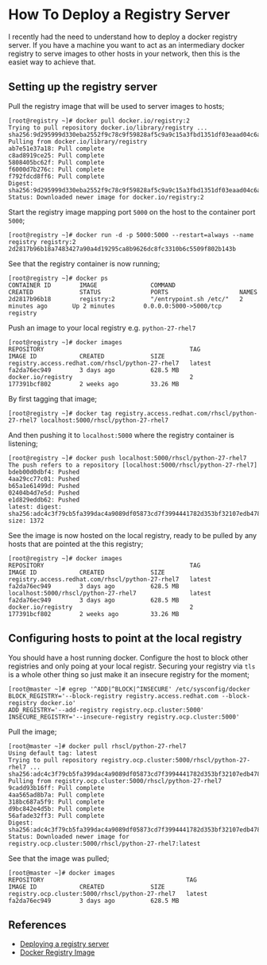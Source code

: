 # How To Deploy a Registry Server

I recently had the need to understand how to deploy a docker registry server.
If you have a machine you want to act as an intermediary docker registry to
serve images to other hosts in your network, then this is the easiet way
to achieve that.

## Setting up the registry server
Pull the registry image that will be used to server images to hosts;
```
[root@registry ~]# docker pull docker.io/registry:2
Trying to pull repository docker.io/library/registry ...
sha256:9d295999d330eba2552f9c78c9f59828af5c9a9c15a3fbd1351df03eaad04c6a: Pulling from docker.io/library/registry
ab7e51e37a18: Pull complete
c8ad8919ce25: Pull complete
5808405bc62f: Pull complete
f6000d7b276c: Pull complete
f792fdcd8ff6: Pull complete
Digest: sha256:9d295999d330eba2552f9c78c9f59828af5c9a9c15a3fbd1351df03eaad04c6a
Status: Downloaded newer image for docker.io/registry:2
```
Start the registry image mapping port `5000` on the host to the container port
`5000`;
```
[root@registry ~]# docker run -d -p 5000:5000 --restart=always --name registry registry:2
2d2817b96b18a7483427a90a4d19295ca8b9626dc8fc3310b6c5509f802b143b
```
See that the registry container is now running;
```
[root@registry ~]# docker ps
CONTAINER ID        IMAGE               COMMAND                  CREATED             STATUS              PORTS                    NAMES
2d2817b96b18        registry:2          "/entrypoint.sh /etc/"   2 minutes ago       Up 2 minutes        0.0.0.0:5000->5000/tcp   registry
```
Push an image to your local registry e.g. `python-27-rhel7`
```
[root@registry ~]# docker images
REPOSITORY                                         TAG                 IMAGE ID            CREATED             SIZE
registry.access.redhat.com/rhscl/python-27-rhel7   latest              fa2da76ec949        3 days ago          628.5 MB
docker.io/registry                                 2                   177391bcf802        2 weeks ago         33.26 MB
```
By first tagging that image;
```
[root@registry ~]# docker tag registry.access.redhat.com/rhscl/python-27-rhel7 localhost:5000/rhscl/python-27-rhel7
```
And then pushing it to `localhost:5000` where the registry container is
listening;
```
[root@registry ~]# docker push localhost:5000/rhscl/python-27-rhel7
The push refers to a repository [localhost:5000/rhscl/python-27-rhel7]
bdeb00d0dbf4: Pushed
4aa29cc77c01: Pushed
b65a1e61499d: Pushed
02404b4d7e5d: Pushed
e1d829eddb62: Pushed
latest: digest: sha256:adc4c3f79cb5fa399dac4a9089df05873cd7f3994441782d353bf32107edb478 size: 1372
```
See the image is now hosted on the local registry, ready to be pulled by any
hosts that are pointed at the this registry;
```
[root@registry ~]# docker images
REPOSITORY                                         TAG                 IMAGE ID            CREATED             SIZE
registry.access.redhat.com/rhscl/python-27-rhel7   latest              fa2da76ec949        3 days ago          628.5 MB
localhost:5000/rhscl/python-27-rhel7               latest              fa2da76ec949        3 days ago          628.5 MB
docker.io/registry                                 2                   177391bcf802        2 weeks ago         33.26 MB
```

## Configuring hosts to point at the local registry
You should have a host running docker. Configure the host to block other
registries and only poing at your local registr. Securing your registry via
`tls` is a whole other thing so just make it an insecure registry for the
moment;
```
[root@master ~]# egrep '^ADD|^BLOCK|^INSECURE' /etc/sysconfig/docker
BLOCK_REGISTRY='--block-registry registry.access.redhat.com --block-registry docker.io'
ADD_REGISTRY='--add-registry registry.ocp.cluster:5000'
INSECURE_REGISTRY='--insecure-registry registry.ocp.cluster:5000'
```
Pull the image;
```
[root@master ~]# docker pull rhscl/python-27-rhel7
Using default tag: latest
Trying to pull repository registry.ocp.cluster:5000/rhscl/python-27-rhel7 ...
sha256:adc4c3f79cb5fa399dac4a9089df05873cd7f3994441782d353bf32107edb478: Pulling from registry.ocp.cluster:5000/rhscl/python-27-rhel7
9cadd93b16ff: Pull complete
4aa565ad8b7a: Pull complete
318bc687a5f9: Pull complete
d9bc842e4d5b: Pull complete
56afade32ff3: Pull complete
Digest: sha256:adc4c3f79cb5fa399dac4a9089df05873cd7f3994441782d353bf32107edb478
Status: Downloaded newer image for registry.ocp.cluster:5000/rhscl/python-27-rhel7:latest
```
See that the image was pulled;
```
[root@master ~]# docker images
REPOSITORY                                        TAG                 IMAGE ID            CREATED             SIZE
registry.ocp.cluster:5000/rhscl/python-27-rhel7   latest              fa2da76ec949        3 days ago          628.5 MB
```

## References

- [Deploying a registry server](https://docs.docker.com/registry/deploying/)
- [Docker Registry Image](https://hub.docker.com/_/registry/)
